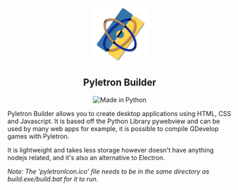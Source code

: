 <p align="center">
  <img src="https://github.com/pyletron/press-kit/blob/main/pyletronShadow.png?raw=true" alt="Pyletron" style="height:128px; width:128px" />  
</p>

## <h2 align="center">Pyletron Builder</h2>

<p align="center">
  <img src="https://img.shields.io/badge/Made_with-Python-blue?logo=python&logoColor=ffd343" alt="Made in Python" />  
</p>

Pyletron Builder allows you to create desktop applications using HTML, CSS and Javascript. It is based off the Python Library pywebview and can be used by many web apps for example, it is possible to compile GDevelop games with Pyletron.

It is lightweight and takes less storage however doesn't have anything nodejs related, and it's also an alternative to Electron.

*Note: The 'pyletronIcon.ico' file needs to be in the same directory as build.exe/build.bat for it to run.*
